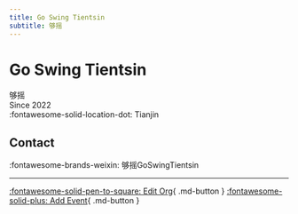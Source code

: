 ```yaml
---
title: Go Swing Tientsin
subtitle: 够摇
---
```


# Go Swing Tientsin

够摇  
Since 2022  
:fontawesome-solid-location-dot: Tianjin  


## Contact

:fontawesome-brands-weixin: 够摇GoSwingTientsin  

---

[:fontawesome-solid-pen-to-square: Edit Org](https://github.com/swingdance/orgs/issues/new?assignees=&labels=update+org&projects=&template=03-update_entity.yml&title=Update%20Org%3A%20zh_CN%20%E2%80%A2%20Go%20Swing%20Tientsin&region=zh_CN&id=go-swing-tientsin&name=Go%20Swing%20Tientsin){ .md-button } [:fontawesome-solid-plus: Add Event](https://github.com/swingdance/events/issues/new?assignees=&labels=add+event&projects=&template=02-add_entity.yml&title=Add%20Event%3A%20zh_CN%20%E2%80%A2%20%3CName%3E&region=zh_CN&province=Tianjin&city=Tianjin&org_id=go-swing-tientsin){ .md-button }
